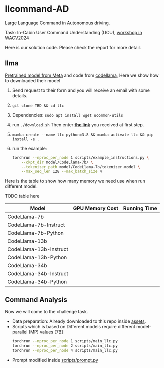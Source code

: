 # llcommand-AD

Large Language Command in Autonomous driving.

Task: In-Cabin User Command Understanding (UCU), [workshop in WACV2024](https://llvm-ad.github.io/challenges/)

Here is our solution code. Please check the report for more detail.

## llma

[Pretrained model from Meta](https://ai.meta.com/llama/) and code from [codellama](https://github.com/facebookresearch/codellama/tree/main), Here we show how to downloaded their model

1. Send request to their form and you will receive an email with some details.
2. `git clone TBD && cd llc` 
3. Dependencies: `sudo apt install wget ucommon-utils`
4. run `./download.sh` Then enter **<u>the link</u>** you received at first step.

5. `mamba create --name llc python=3.8 && mamba activate llc && pip install -e .`

6. run the example:

   ```bash
   torchrun --nproc_per_node 1 scripts/example_instructions.py \
       --ckpt_dir model/CodeLlama-7b/ \
       --tokenizer_path model/CodeLlama-7b/tokenizer.model \
       --max_seq_len 128 --max_batch_size 4
   ```

Here is the table to show how many memory we need use when run different model.

TODO table here

| Model                  | GPU Memory Cost | Running Time |
| ---------------------- | --------------- | ------------ |
| CodeLlama-7b           |                 |              |
| CodeLlama-7b-Instruct  |                 |              |
| CodeLlama-7b-Python    |                 |              |
| CodeLlama-13b          |                 |              |
| CodeLlama-13b-Instruct |                 |              |
| CodeLlama-13b-Python   |                 |              |
| CodeLlama-34b          |                 |              |
| CodeLlama-34b-Instruct |                 |              |
| CodeLlama-34b-Python   |                 |              |



## Command Analysis 

Now we will come to the challenge task.

- Data preparation: Already downloaded to this repo inside [assets](assets/ucu.csv).
- Scripts which is based on Different models require different model-parallel (MP) values [7B]
  ```bash
  torchrun --nproc_per_node 1 scripts/main_llc.py
  torchrun --nproc_per_node 2 scripts/main_llc.py
  torchrun --nproc_per_node 4 scripts/main_llc.py
  ```
- Prompt modified inside [scripts/prompt.py](scripts/prompt.py)